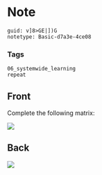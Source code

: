 # Note
```
guid: v]8>GE|])G
notetype: Basic-d7a3e-4ce08
```

### Tags
```
06_systemwide_learning
repeat
```

## Front
Complete the following matrix:
<div><img src="paste-15a81e2bf855c9f8d53a26032cfd6bec45468832.jpg"></div>

## Back
<img src="paste-6f71354bb87a0e80d98758c775a0a7e68ad661fa.jpg">
